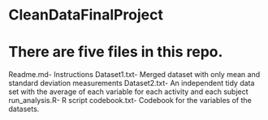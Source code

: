 CleanDataFinalProject
=====================
There are five files in this repo.
=====================
Readme.md- Instructions
Dataset1.txt- Merged dataset with only mean and standard deviation measurements
Dataset2.txt- An independent tidy data set with the average of each variable for each activity and each subject
run_analysis.R- R script 
codebook.txt- Codebook for the variables of the datasets.

